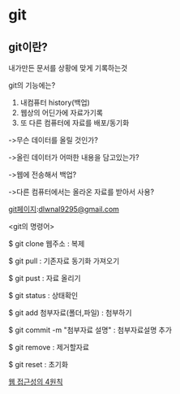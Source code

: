 # git

## git이란?

내가만든 문서를 상황에 맞게 기록하는것

git의 기능에는?

1. 내컴퓨터 history(백업)
2. 웹상의 어딘가에 자료가기록
3. 또 다른 컴퓨터에 자료를 배포/동기화

->무슨 데이터를 올릴 것인가?

->올린 데이터가 어떠한 내용을 담고있는가?

->웹에 전송해서 백업?

->다른 컴퓨터에서는 올라온 자료를 받아서 사용?

[git페이지](https://github.com/):dlwnal9295@gmail.com

<git의 명령어>

$ git clone 웹주소 : 복제

$ git pull : 기존자료 동기화 가져오기

$ git pust : 자료 올리기

$ git status : 상태확인

$ git add 첨부자료(폴더,파일) : 첨부하기

$ git commit -m "첨부자료 설명" : 첨부자료설명 추가

$ git remove : 제거할자료

$ git reset : 초기화





[웹 접근성의 4원칙](http://www.websoul.co.kr/accessibility/WA_guide.asp)